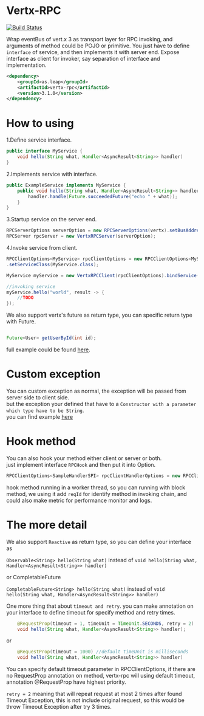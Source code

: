 Vertx-RPC
=====

[![Build Status](https://circleci.com/gh/MaxLeap/vertx-rpc.svg?style=shield&circle-token=67793c816897b2aa0dc59dda6a4b4079939b3eb7)](https://circleci.com/gh/organizations/MaxLeap)	

Wrap eventBus of vert.x 3 as transport layer for RPC invoking, and arguments of method could be POJO or primitive.
You just have to define `interface` of service, and then implements it with server end.
Expose interface as client for invoker, say separation of interface and implementation.


```xml
<dependency>
	<groupId>as.leap</groupId>
	<artifactId>vertx-rpc</artifactId>
	<version>3.1.0</version>
</dependency>
```

How to using
=======

1.Define service interface.

```java
public interface MyService {
	void hello(String what, Handler<AsyncResult<String>> handler)
}
```


2.Implements service with interface.

```java
public ExampleService implements MyService {
  	public void hello(String what, Handler<AsyncResult<String>> handler) {
		handler.handle(Future.succeededFuture("echo " + what));
    }
}
```		

3.Startup service on the server end.

```java
RPCServerOptions serverOption = new RPCServerOptions(vertx).setBusAddress("Address").addService(new ExampleService());
RPCServer rpcServer = new VertxRPCServer(serverOption);
```

4.Invoke service from client.

```java
RPCClientOptions<MyService> rpcClientOptions = new RPCClientOptions<MyService>(vertx).setBusAddress("Address")
.setServiceClass(MyService.class);

MyService myService = new VertxRPCClient(rpcClientOptions).bindService();

//invoking service
myService.hello("world", result -> {
	//TODO
});
```

We also support vertx's future as return type, you can specific return type with Future.

```java

Future<User> getUserById(int id);

```

full example could be found [here](https://github.com/stream1984/vertx-rpc-example).


Custom exception
=========
You can custom exception as normal, the exception will be passed from server side to client side.  
but the exception your defined that have to a `Constructor with a parameter which type have to be String`.  
you can find example [here](https://github.com/MaxLeap/vertx-rpc/blob/master/src/test/java/as/leap/rpc/example/spi/MyException.java#L18)


Hook method
=========
You can also hook your method either client or server or both.  
just implement interface `RPCHook` and then put it into Option.  

```java
RPCClientOptions<SampleHandlerSPI> rpcClientHandlerOptions = new RPCClientOptions<SampleHandlerSPI>(vertx).setRpcHook(new ClientServiceHook())
```

hook method running in a worker thread, so you can running with block method, we using it add `reqId` for identify method in invoking chain, and could also make metric for performance monitor and logs. 


The more detail
=========
We also support `Reactive` as return type, so you can define your interface as

`Observable<String> hello(String what)` instead of `void hello(String what, Handler<AsyncResult<String>> handler)`

or CompletableFuture

`CompletableFuture<String> hello(String what)` instead of `void hello(String what, Handler<AsyncResult<String>> handler)`

One more thing that about `timeout and retry`.
you can make annotation on your interface to define timeout for specify method and retry times.

```java
    @RequestProp(timeout = 1, timeUnit = TimeUnit.SECONDS, retry = 2)
    void hello(String what, Handler<AsyncResult<String>> handler);
```
or
```java
	@RequestProp(timeout = 1000) //default timeUnit is milliseconds
    void hello(String what, Handler<AsyncResult<String>> handler)
```
You can specify default timeout parameter in RPCClientOptions, if there are no RequestProp annotation on method, vertx-rpc will using
default timeout, annotation @RequestProp have highest priority.

`retry = 2` meaning that will repeat request at most 2 times after found Timeout Exception,
this is not include original request, so this would be throw Timeout Exception after try 3 times.

